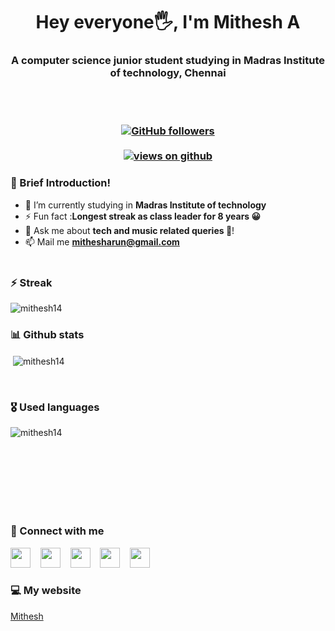 <h1 align="center">Hey everyone🖐, I'm Mithesh A</h1>
<h3 align="center">A computer science junior student studying in Madras Institute of technology, Chennai</h3><br><br>

<h3 align="center">
<a href="https://github.com/Mithesh14" target="_blank">
    <img alt="GitHub followers" src="https://img.shields.io/github/followers/Mithesh14?label=Github%20followers&style=for-the-badge">
  </a> <br> <br>
  <a href="https://github.com/Mithesh14" target="_blank">
    <img src="https://komarev.com/ghpvc/?username=Mithesh14&label=Views&color=brightgreen&style=flat-square" alt="views on github" />
  </a>
 </h3>
  
### 📝 Brief Introduction!
- 🔭 I’m currently studying in **Madras Institute of technology**
- ⚡ Fun fact :**Longest streak as class leader for 8 years 😀**
- 💬 Ask me about **tech and music related queries 🤩**!
- 📫 Mail me **mithesharun@gmail.com**<br><br>

### ⚡ Streak
<p><img align="center" src="https://github-readme-streak-stats.herokuapp.com/?user=mithesh14&theme=radical" alt="mithesh14" /></p>

### 📊 Github stats
<p>&nbsp;<img align="center" src="https://github-readme-stats.vercel.app/api?username=mithesh14&show_icons=true&locale=en&theme=radical" alt="mithesh14" /></p><br>

### 🎖️ Used languages
<p><img align="left" src="https://github-readme-stats.vercel.app/api/top-langs?username=mithesh14&show_icons=true&locale=en&layout=compact&theme=radical" alt="mithesh14" />&nbsp;&nbsp;&nbsp;</p><br><br><br><br><br><br>


### 🤟 Connect with me
[<img width=32 height=32 src="https://simpleicons.org/icons/instagram.svg">](https://www.instagram.com/mithesh_14)&nbsp;&nbsp;&nbsp;
[<img width=32 height=32 src="https://simpleicons.org/icons/linkedin.svg">](https://www.linkedin.com/in/Mithesh14)&nbsp;&nbsp;&nbsp;
[<img width=32 height=32 src="https://simpleicons.org/icons/github.svg">](https://www.github.com/mithesh14)&nbsp;&nbsp;&nbsp;
[<img width=32 height=32 src="https://simpleicons.org/icons/hackerrank.svg">](https://www.hackerrank.com/mithesharun)&nbsp;&nbsp;&nbsp;
[<img width=32 height=32 src="https://simpleicons.org/icons/codechef.svg">](https://www.hackerrank.com/mithesharun)&nbsp;
&nbsp;&nbsp;

### 💻 My website
 <a href="https://mithesh14.netlify.app/">Mithesh</a>
 <br><br>
 

